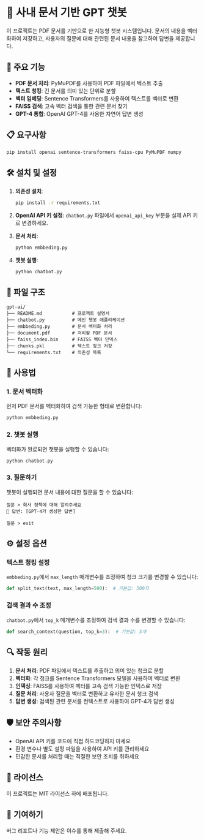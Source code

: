 # 📄 사내 문서 기반 GPT 챗봇

이 프로젝트는 PDF 문서를 기반으로 한 지능형 챗봇 시스템입니다. 문서의 내용을 벡터화하여 저장하고, 사용자의 질문에 대해 관련된 문서 내용을 참고하여 답변을 제공합니다.

## 🚀 주요 기능

- **PDF 문서 처리**: PyMuPDF를 사용하여 PDF 파일에서 텍스트 추출
- **텍스트 청킹**: 긴 문서를 의미 있는 단위로 분할
- **벡터 임베딩**: Sentence Transformers를 사용하여 텍스트를 벡터로 변환
- **FAISS 검색**: 고속 벡터 검색을 통한 관련 문서 찾기
- **GPT-4 통합**: OpenAI GPT-4를 사용한 자연어 답변 생성

## 📋 요구사항

```bash
pip install openai sentence-transformers faiss-cpu PyMuPDF numpy
```

## 🛠️ 설치 및 설정

1. **의존성 설치**:
   ```bash
   pip install -r requirements.txt
   ```

2. **OpenAI API 키 설정**:
   `chatbot.py` 파일에서 `openai_api_key` 부분을 실제 API 키로 변경하세요.

3. **문서 처리**:
   ```bash
   python embbeding.py
   ```

4. **챗봇 실행**:
   ```bash
   python chatbot.py
   ```

## 📁 파일 구조

```
gpt-ai/
├── README.md           # 프로젝트 설명서
├── chatbot.py          # 메인 챗봇 애플리케이션
├── embbeding.py        # 문서 벡터화 처리
├── document.pdf        # 처리할 PDF 문서
├── faiss_index.bin     # FAISS 벡터 인덱스
├── chunks.pkl          # 텍스트 청크 저장
└── requirements.txt    # 의존성 목록
```

## 🔧 사용법

### 1. 문서 벡터화
먼저 PDF 문서를 벡터화하여 검색 가능한 형태로 변환합니다:

```bash
python embbeding.py
```

### 2. 챗봇 실행
벡터화가 완료되면 챗봇을 실행할 수 있습니다:

```bash
python chatbot.py
```

### 3. 질문하기
챗봇이 실행되면 문서 내용에 대한 질문을 할 수 있습니다:

```
질문 > 회사 정책에 대해 알려주세요
💬 답변: [GPT-4가 생성한 답변]

질문 > exit
```

## ⚙️ 설정 옵션

### 텍스트 청킹 설정
`embbeding.py`에서 `max_length` 매개변수를 조정하여 청크 크기를 변경할 수 있습니다:

```python
def split_text(text, max_length=500):  # 기본값: 500자
```

### 검색 결과 수 조정
`chatbot.py`에서 `top_k` 매개변수를 조정하여 검색 결과 수를 변경할 수 있습니다:

```python
def search_context(question, top_k=3):  # 기본값: 3개
```

## 🔍 작동 원리

1. **문서 처리**: PDF 파일에서 텍스트를 추출하고 의미 있는 청크로 분할
2. **벡터화**: 각 청크를 Sentence Transformers 모델을 사용하여 벡터로 변환
3. **인덱싱**: FAISS를 사용하여 벡터를 고속 검색 가능한 인덱스로 저장
4. **질문 처리**: 사용자 질문을 벡터로 변환하고 유사한 문서 청크 검색
5. **답변 생성**: 검색된 관련 문서를 컨텍스트로 사용하여 GPT-4가 답변 생성

## 🛡️ 보안 주의사항

- OpenAI API 키를 코드에 직접 하드코딩하지 마세요
- 환경 변수나 별도 설정 파일을 사용하여 API 키를 관리하세요
- 민감한 문서를 처리할 때는 적절한 보안 조치를 취하세요

## 📝 라이선스

이 프로젝트는 MIT 라이선스 하에 배포됩니다.

## 🤝 기여하기

버그 리포트나 기능 제안은 이슈를 통해 제출해 주세요.
